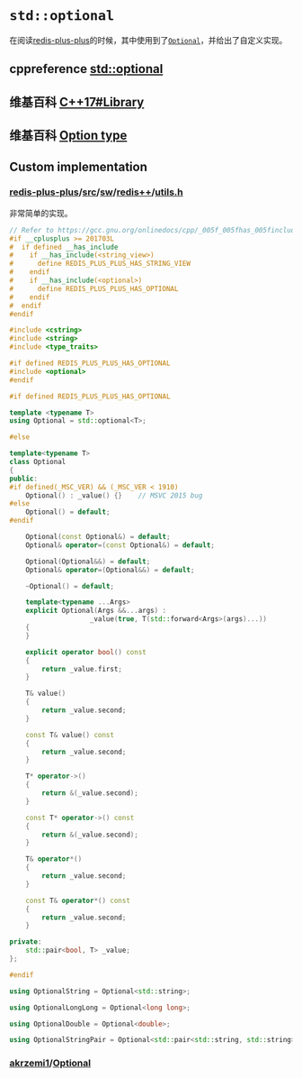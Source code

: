 # `std::optional`

在阅读[redis-plus-plus](https://github.com/sewenew/redis-plus-plus)的时候，其中使用到了[`Optional`](https://github.com/sewenew/redis-plus-plus#optional)，并给出了自定义实现。



## cppreference [std::optional](https://en.cppreference.com/w/cpp/utility/optional)



## 维基百科 [C++17#Library](https://en.wikipedia.org/wiki/C%2B%2B17#Library)



## 维基百科 [Option type](https://en.wikipedia.org/wiki/Option_type)



## Custom implementation

### [redis-plus-plus](https://github.com/sewenew/redis-plus-plus)/[src](https://github.com/sewenew/redis-plus-plus/tree/master/src)/[sw](https://github.com/sewenew/redis-plus-plus/tree/master/src/sw)/[redis++](https://github.com/sewenew/redis-plus-plus/tree/master/src/sw/redis%2B%2B)/[utils.h](https://github.com/sewenew/redis-plus-plus/blob/master/src/sw/redis%2B%2B/utils.h)

非常简单的实现。

```C++
// Refer to https://gcc.gnu.org/onlinedocs/cpp/_005f_005fhas_005finclude.html
#if __cplusplus >= 201703L
#  if defined __has_include
#    if __has_include(<string_view>)
#      define REDIS_PLUS_PLUS_HAS_STRING_VIEW
#    endif
#    if __has_include(<optional>)
#      define REDIS_PLUS_PLUS_HAS_OPTIONAL
#    endif
#  endif
#endif

#include <cstring>
#include <string>
#include <type_traits>

#if defined REDIS_PLUS_PLUS_HAS_OPTIONAL
#include <optional>
#endif

#if defined REDIS_PLUS_PLUS_HAS_OPTIONAL

template <typename T>
using Optional = std::optional<T>;

#else

template<typename T>
class Optional
{
public:
#if defined(_MSC_VER) && (_MSC_VER < 1910)
    Optional() : _value() {}    // MSVC 2015 bug
#else
	Optional() = default;
#endif

	Optional(const Optional&) = default;
	Optional& operator=(const Optional&) = default;

	Optional(Optional&&) = default;
	Optional& operator=(Optional&&) = default;

	~Optional() = default;

	template<typename ...Args>
	explicit Optional(Args &&...args) :
					_value(true, T(std::forward<Args>(args)...))
	{
	}

	explicit operator bool() const
	{
		return _value.first;
	}

	T& value()
	{
		return _value.second;
	}

	const T& value() const
	{
		return _value.second;
	}

	T* operator->()
	{
		return &(_value.second);
	}

	const T* operator->() const
	{
		return &(_value.second);
	}

	T& operator*()
	{
		return _value.second;
	}

	const T& operator*() const
	{
		return _value.second;
	}

private:
	std::pair<bool, T> _value;
};

#endif

using OptionalString = Optional<std::string>;

using OptionalLongLong = Optional<long long>;

using OptionalDouble = Optional<double>;

using OptionalStringPair = Optional<std::pair<std::string, std::string>>;

```



### [akrzemi1](https://github.com/akrzemi1)/[Optional](https://github.com/akrzemi1/Optional)